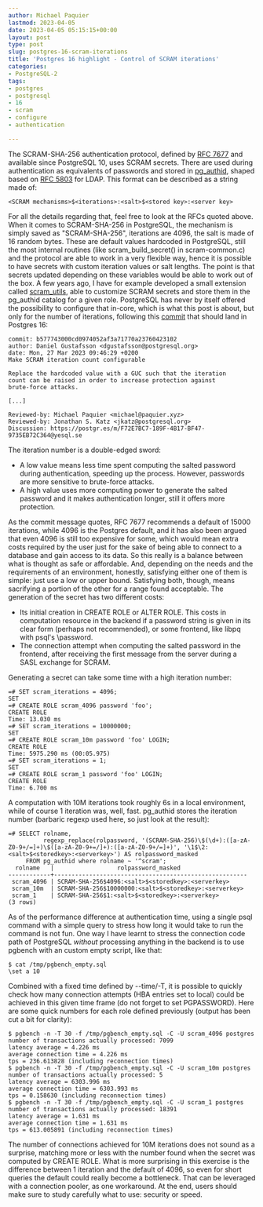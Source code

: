 ```yaml
---
author: Michael Paquier
lastmod: 2023-04-05
date: 2023-04-05 05:15:15+00:00
layout: post
type: post
slug: postgres-16-scram-iterations
title: 'Postgres 16 highlight - Control of SCRAM iterations'
categories:
- PostgreSQL-2
tags:
- postgres
- postgresql
- 16
- scram
- configure
- authentication

---
```


The SCRAM-SHA-256 authentication protocol, defined by
[RFC 7677](https://www.rfc-editor.org/rfc/rfc7677) and available since
PostgreSQL 10, uses SCRAM secrets. There are used during authentication as
equivalents of passwords and stored in
[pg_authid](https://www.postgresql.org/docs/devel/catalog-pg-authid.html),
shaped based on [RFC 5803](https://www.rfc-editor.org/rfc/rfc5803) for LDAP.
This format can be described as a string made of:

    <SCRAM mechanisms>$<iterations>:<salt>$<stored key>:<server key>

For all the details regarding that, feel free to look at the RFCs quoted
above.  When it comes to SCRAM-SHA-256 in PostgreSQL, the mechanism is
simply saved as "SCRAM-SHA-256", iterations are 4096, the salt is made of
16 random bytes.  These are default values hardcoded in PostgreSQL, still
the most internal routines (like scram\_build\_secret() in scram-common.c)
and the protocol are able to work in a very flexible way, hence it is
possible to have secrets with custom iteration values or salt lengths.  The
point is that secrets updated depending on these variables would be able to
work out of the box.  A few years ago, I have for example developed a small
extension called
[scram_utils](https://github.com/michaelpq/pg_plugins/tree/main/scram_utils),
able to customize SCRAM secrets and store them in the pg\_authid catalog
for a given role.  PostgreSQL has never by itself offered the possibility
to configure that in-core, which is what this post is about, but only for
the number of iterations, following this
[commit](https://git.postgresql.org/gitweb/?p=postgresql.git;a=commit;h=b5777430)
that should land in Postgres 16:

    commit: b577743000cd0974052af3a71770a23760423102
    author: Daniel Gustafsson <dgustafsson@postgresql.org>
    date: Mon, 27 Mar 2023 09:46:29 +0200
    Make SCRAM iteration count configurable

    Replace the hardcoded value with a GUC such that the iteration
    count can be raised in order to increase protection against
    brute-force attacks.

    [...]

    Reviewed-by: Michael Paquier <michael@paquier.xyz>
    Reviewed-by: Jonathan S. Katz <jkatz@postgresql.org>
    Discussion: https://postgr.es/m/F72E7BC7-189F-4B17-BF47-9735EB72C364@yesql.se

The iteration number is a double-edged sword:

  * A low value means less time spent computing the salted password
  during authentication, speeding up the process.  However, passwords
  are more sensitive to brute-force attacks.
  * A high value uses more computing power to generate the salted
  password and it makes authentication longer, still it offers more
  protection.

As the commit message quotes, RFC 7677 recommends a default of 15000
iterations, while 4096 is the Postgres default, and it has also been
argued that even 4096 is still too expensive for some, which would mean
extra costs required by the user just for the sake of being able to connect
to a database and gain access to its data.  So this really is a balance
between what is thought as safe or affordable.  And, depending on the needs
and the requirements of an environment, honestly, satisfying either one of
them is simple: just use a low or upper bound.  Satisfying both, though,
means sacrifying a portion of the other for a range found acceptable.
The generation of the secret has two different costs:

  * Its initial creation in CREATE ROLE or ALTER ROLE.  This costs in
  computation resource in the backend if a password string is given in its
  clear form (perhaps not recommended), or some frontend, like libpq with
  psql's \password.
  * The connection attempt when computing the salted password in the
  frontend, after receiving the first message from the server during
  a SASL exchange for SCRAM.

Generating a secret can take some time with a high iteration number:

    =# SET scram_iterations = 4096;
    SET
    =# CREATE ROLE scram_4096 password 'foo';
    CREATE ROLE
    Time: 13.030 ms
    =# SET scram_iterations = 10000000;
    SET
    =# CREATE ROLE scram_10m password 'foo' LOGIN;
    CREATE ROLE
    Time: 5975.290 ms (00:05.975)
    =# SET scram_iterations = 1;
    SET
    =# CREATE ROLE scram_1 password 'foo' LOGIN;
    CREATE ROLE
    Time: 6.700 ms

A computation with 10M iterations took roughly 6s in a local environment,
while of course 1 iteration was, well, fast.  pg\_authid stores the iteration
number (barbaric regexp used here, so just look at the result):

    =# SELECT rolname,
              regexp_replace(rolpassword, '(SCRAM-SHA-256)\$(\d+):([a-zA-Z0-9+/=]+)\$([a-zA-Z0-9+=/]+):([a-zA-Z0-9+/=]+)', '\1$\2:<salt>$<storedkey>:<serverkey>') AS rolpassword_masked
         FROM pg_authid where rolname ~ '^scram';
      rolname   |                  rolpassword_masked
    ------------+-------------------------------------------------------
     scram_4096 | SCRAM-SHA-256$4096:<salt>$<storedkey>:<serverkey>
     scram_10m  | SCRAM-SHA-256$10000000:<salt>$<storedkey>:<serverkey>
     scram_1    | SCRAM-SHA-256$1:<salt>$<storedkey>:<serverkey>
    (3 rows)

As of the performance difference at authentication time, using a single psql
command with a simple query to stress how long it would take to run the
command is not fun.  One way I have learnt to stress the connection code
path of PostgreSQL *without* processing anything in the backend is to use
pgbench with an custom empty script, like that:

    $ cat /tmp/pgbench_empty.sql
    \set a 10

Combined with a fixed time defined by --time/-T, it is possible to quickly
check how many connection attempts (HBA entries set to local) could be achieved
in this given time frame (do not forget to set PGPASSWORD).  Here are some
quick numbers for each role defined previously (output has been cut a bit
for clarity):

    $ pgbench -n -T 30 -f /tmp/pgbench_empty.sql -C -U scram_4096 postgres
    number of transactions actually processed: 7099
    latency average = 4.226 ms
    average connection time = 4.226 ms
    tps = 236.613828 (including reconnection times)
    $ pgbench -n -T 30 -f /tmp/pgbench_empty.sql -C -U scram_10m postgres
    number of transactions actually processed: 5
    latency average = 6303.996 ms
    average connection time = 6303.993 ms
    tps = 0.158630 (including reconnection times)
    $ pgbench -n -T 30 -f /tmp/pgbench_empty.sql -C -U scram_1 postgres
    number of transactions actually processed: 18391
    latency average = 1.631 ms
    average connection time = 1.631 ms
    tps = 613.005891 (including reconnection times)

The number of connections achieved for 10M iterations does not sound as
a surprise, matching more or less with the number found when the secret
was computed by CREATE ROLE.  What is more surprising in this exercise
is the difference between 1 iteration and the default of 4096, so even for
short queries the default could really become a bottleneck.  That can be
leveraged with a connection pooler, as one workaround.  At the end, users
should make sure to study carefully what to use: security or speed.

